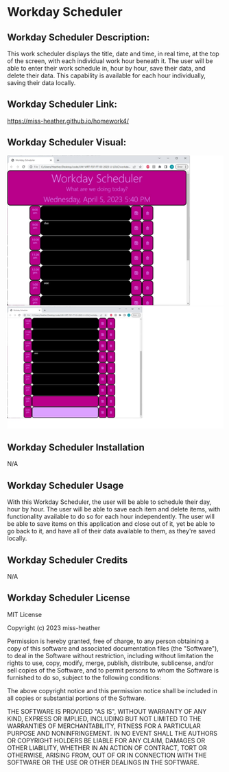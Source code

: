 # Workday Scheduler

## Workday Scheduler Description:
This work scheduler displays the title, date and time, in real time, at the top of the screen, with each individual work hour beneath it. The user will be able to enter their work schedule in, hour by hour, save their data, and delete their data. This capability is available for each hour individually, saving their data locally. 

## Workday Scheduler Link:
https://miss-heather.github.io/homework4/

## Workday Scheduler Visual:

![Alt text](assets/Images/schedulertop.jpg)
![Alt text](assets/Images/schedulerbottom.jpg)

## Workday Scheduler Installation
N/A

## Workday Scheduler Usage
With this Workday Scheduler, the user will be able to schedule their day, hour by hour. The user will be able to save each item and delete items, with functionality available to do so for each hour independently. The user will be able to save items on this application and close out of it, yet be able to go back to it, and have all of their data available to them, as they're saved locally. 


## Workday Scheduler Credits
N/A

## Workday Scheduler License
MIT License

Copyright (c) 2023 miss-heather

Permission is hereby granted, free of charge, to any person obtaining a copy
of this software and associated documentation files (the "Software"), to deal
in the Software without restriction, including without limitation the rights
to use, copy, modify, merge, publish, distribute, sublicense, and/or sell
copies of the Software, and to permit persons to whom the Software is
furnished to do so, subject to the following conditions:

The above copyright notice and this permission notice shall be included in all
copies or substantial portions of the Software.

THE SOFTWARE IS PROVIDED "AS IS", WITHOUT WARRANTY OF ANY KIND, EXPRESS OR
IMPLIED, INCLUDING BUT NOT LIMITED TO THE WARRANTIES OF MERCHANTABILITY,
FITNESS FOR A PARTICULAR PURPOSE AND NONINFRINGEMENT. IN NO EVENT SHALL THE
AUTHORS OR COPYRIGHT HOLDERS BE LIABLE FOR ANY CLAIM, DAMAGES OR OTHER
LIABILITY, WHETHER IN AN ACTION OF CONTRACT, TORT OR OTHERWISE, ARISING FROM,
OUT OF OR IN CONNECTION WITH THE SOFTWARE OR THE USE OR OTHER DEALINGS IN THE
SOFTWARE.
